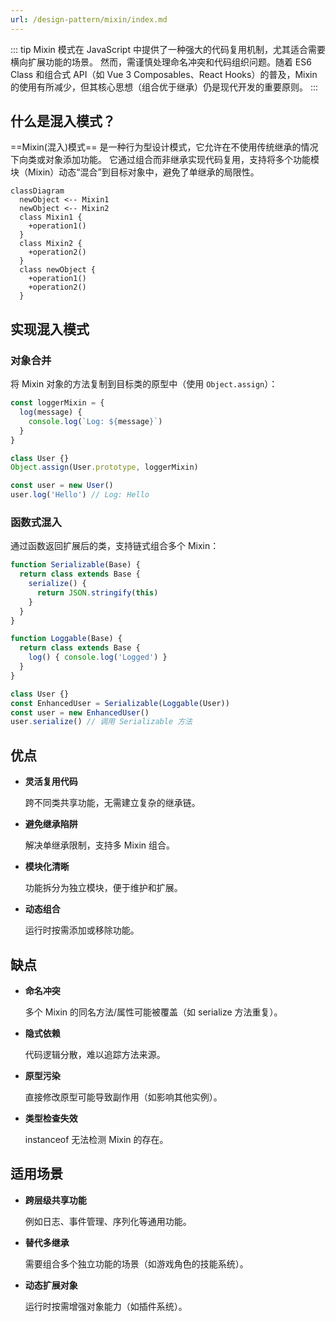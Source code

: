 ```yaml
---
url: /design-pattern/mixin/index.md
---
```

::: tip
Mixin 模式在 JavaScript 中提供了一种强大的代码复用机制，尤其适合需要横向扩展功能的场景。
然而，需谨慎处理命名冲突和代码组织问题。随着 ES6 Class 和组合式 API（如 Vue 3 Composables、React Hooks）的普及，Mixin 的使用有所减少，但其核心思想（组合优于继承）仍是现代开发的重要原则。
:::

## 什么是混入模式？

\==Mixin(混入)模式== 是一种行为型设计模式，它允许在不使用传统继承的情况下向类或对象添加功能。
它通过组合而非继承实现代码复用，支持将多个功能模块（Mixin）动态“混合”到目标对象中，避免了单继承的局限性。

```mermaid
classDiagram
  newObject <-- Mixin1
  newObject <-- Mixin2
  class Mixin1 {
    +operation1()
  }
  class Mixin2 {
    +operation2()
  }
  class newObject {
    +operation1()
    +operation2()
  }
```

## 实现混入模式

### 对象合并

将 Mixin 对象的方法复制到目标类的原型中（使用 `Object.assign`）：

```js
const loggerMixin = {
  log(message) {
    console.log(`Log: ${message}`)
  }
}

class User {}
Object.assign(User.prototype, loggerMixin)

const user = new User()
user.log('Hello') // Log: Hello
```

### 函数式混入

通过函数返回扩展后的类，支持链式组合多个 Mixin：

```js
function Serializable(Base) {
  return class extends Base {
    serialize() {
      return JSON.stringify(this)
    }
  }
}

function Loggable(Base) {
  return class extends Base {
    log() { console.log('Logged') }
  }
}

class User {}
const EnhancedUser = Serializable(Loggable(User))
const user = new EnhancedUser()
user.serialize() // 调用 Serializable 方法
```

## 优点

* **灵活复用代码**

  跨不同类共享功能，无需建立复杂的继承链。

* **避免继承陷阱**

  解决单继承限制，支持多 Mixin 组合。

* **模块化清晰**

  功能拆分为独立模块，便于维护和扩展。

* **动态组合**

  运行时按需添加或移除功能。

## 缺点

* **命名冲突**

  多个 Mixin 的同名方法/属性可能被覆盖（如 serialize 方法重复）。

* **隐式依赖**

  代码逻辑分散，难以追踪方法来源。

* **原型污染**

  直接修改原型可能导致副作用（如影响其他实例）。

* **类型检查失效**

  instanceof 无法检测 Mixin 的存在。

## 适用场景

* **跨层级共享功能**

  例如日志、事件管理、序列化等通用功能。

* **替代多继承**

  需要组合多个独立功能的场景（如游戏角色的技能系统）。

* **动态扩展对象**

  运行时按需增强对象能力（如插件系统）。
